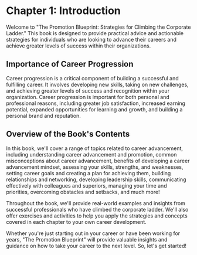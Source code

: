 Chapter 1: Introduction
=======================

Welcome to "The Promotion Blueprint: Strategies for Climbing the Corporate Ladder." This book is designed to provide practical advice and actionable strategies for individuals who are looking to advance their careers and achieve greater levels of success within their organizations.

Importance of Career Progression
--------------------------------

Career progression is a critical component of building a successful and fulfilling career. It involves developing new skills, taking on new challenges, and achieving greater levels of success and recognition within your organization. Career progression is important for both personal and professional reasons, including greater job satisfaction, increased earning potential, expanded opportunities for learning and growth, and building a personal brand and reputation.

Overview of the Book's Contents
-------------------------------

In this book, we'll cover a range of topics related to career advancement, including understanding career advancement and promotion, common misconceptions about career advancement, benefits of developing a career advancement mindset, assessing your skills, strengths, and weaknesses, setting career goals and creating a plan for achieving them, building relationships and networking, developing leadership skills, communicating effectively with colleagues and superiors, managing your time and priorities, overcoming obstacles and setbacks, and much more!

Throughout the book, we'll provide real-world examples and insights from successful professionals who have climbed the corporate ladder. We'll also offer exercises and activities to help you apply the strategies and concepts covered in each chapter to your own career development.

Whether you're just starting out in your career or have been working for years, "The Promotion Blueprint" will provide valuable insights and guidance on how to take your career to the next level. So, let's get started!
